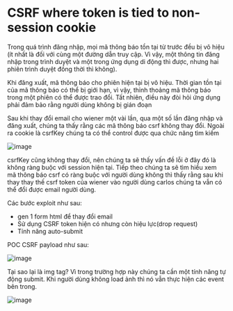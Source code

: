 # CSRF where token is tied to non-session cookie

Trong quá trình đăng nhập, mọi mã thông báo tồn tại từ trước đều bị vô hiệu (ít nhất là đối với cùng một đường dẫn truy cập. Vì vậy, một thông tin đăng nhập trong trình duyệt và một trong ứng dụng di động thì được, nhưng hai phiên trình duyệt đồng thời thì không).

Khi đăng xuất, mã thông báo cho phiên hiện tại bị vô hiệu. Thời gian tồn tại của mã thông báo có thể bị giới hạn, vì vậy, thỉnh thoảng mã thông báo trong một phiên có thể được trao đổi. Tất nhiên, điều này đòi hỏi ứng dụng phải đảm bảo rằng người dùng không bị gián đoạn

 Sau khi thay đổi email cho wiener một vài lần, qua một số lần đăng nhập và đăng xuất, chúng ta thấy rằng các mã thông báo csrf không thay đổi. Ngoài ra cookie là csrfKey chúng ta có thể control được qua chức năng tìm kiếm

![image](https://user-images.githubusercontent.com/68894302/173713735-ae0ab37d-0445-451f-b230-8376fa890d23.png)

csrfKey cũng không thay đổi, nên chúng ta sẽ thấy vấn đề lỗi ở đây đó là không ràng buộc với session hiện tại. Tiếp theo chúng ta sẽ tìm hiểu xem mã thông báo csrf có ràng buộc với người dùng không thì thấy rằng sau khi thay thay thế csrf token của wiener vào người dùng carlos chúng ta vẫn có thể đổi được email người dùng. 

Các bước exploit như sau:

+ gen 1 form html để thay đổi email
+ Sử dụng CSRF token hiện có nhưng còn hiệu lực(drop request)
+ Tính năng auto-submit

 POC CSRF payload như sau:

![image](https://user-images.githubusercontent.com/68894302/173714135-5d060de1-4fcc-4c13-b49d-60bf705d28a0.png)

Tại sao lại là img tag? Vì trong trường hợp này chúng ta cần một tính năng tự động submit. Khi người dùng không load ảnh thì nó vẫn thực hiện các event bên trong.

![image](https://user-images.githubusercontent.com/68894302/173714637-a558b4f8-d681-4691-8439-0178daef223e.png)